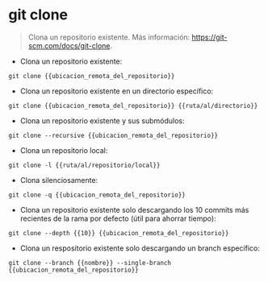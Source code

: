 # git clone

> Clona un repositorio existente.
> Más información: <https://git-scm.com/docs/git-clone>.

- Clona un repositorio existente:

`git clone {{ubicacion_remota_del_repositorio}}`

- Clona un repositorio existente en un directorio específico:

`git clone {{ubicacion_remota_del_repositorio}} {{ruta/al/directorio}}`

- Clona un repositorio existente y sus submódulos:

`git clone --recursive {{ubicacion_remota_del_repositorio}}`

- Clona un repositorio local:

`git clone -l {{ruta/al/repositorio/local}}`

- Clona silenciosamente:

`git clone -q {{ubicacion_remota_del_repositorio}}`

- Clona un repositorio existente solo descargando los 10 commits más recientes de la rama por defecto (útil para ahorrar tiempo):

`git clone --depth {{10}} {{ubicacion_remota_del_repositorio}}`

- Clona un respositorio existente solo descargando un branch específico:

`git clone --branch {{nombre}} --single-branch {{ubicacion_remota_del_repositorio}}`
